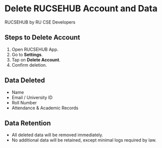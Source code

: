 # Delete RUCSEHUB Account and Data

RUCSEHUB by RU CSE Developers

## Steps to Delete Account
1. Open RUCSEHUB App.
2. Go to **Settings**.
3. Tap on **Delete Account**.
4. Confirm deletion.

## Data Deleted
- Name
- Email / University ID
- Roll Number
- Attendance & Academic Records

## Data Retention
- All deleted data will be removed immediately.
- No additional data will be retained, except minimal logs required by law.
